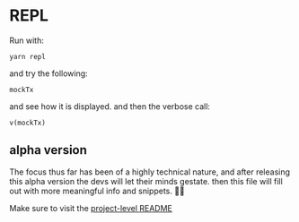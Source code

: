 # REPL

Run with:

    yarn repl

and try the following:

    mockTx

and see how it is displayed. and then the verbose call:

    v(mockTx)

## alpha version

The focus thus far has been of a highly technical nature, and after releasing this alpha version the devs will let their minds gestate. then this file will fill out with more meaningful info and snippets. 🙏🏼

Make sure to visit the [project-level README](https://github.com/fastnear/js-monorepo#global-near-js)
